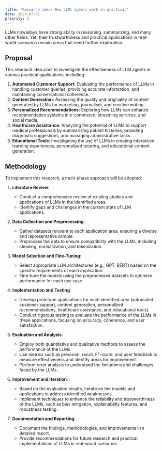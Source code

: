 ```yaml
---
title: "Research idea: How LLMs agents work in practical"
date: 2024-07-01
priority: 2
---
```

LLMs nowadays have strong ability in reasoning, summarizing, and many other fields. Yet, their trustworthiness and practical applications in real-world scenarios remain areas that need further exploration.

## Proposal
This research idea aims to investigate the effectiveness of LLM agents in various practical applications, including:

1. **Automated Customer Support**: Evaluating the performance of LLMs in handling customer queries, providing accurate information, and maintaining conversational coherence.
2. **Content Generation**: Assessing the quality and originality of content generated by LLMs for marketing, journalism, and creative writing.
3. **Personalized Recommendations**: Exploring how LLMs can enhance recommendation systems in e-commerce, streaming services, and social media.
4. **Healthcare Assistance**: Analyzing the potential of LLMs to support medical professionals by summarizing patient histories, providing diagnostic suggestions, and managing administrative tasks.
5. **Educational Tools**: Investigating the use of LLMs in creating interactive learning experiences, personalized tutoring, and educational content generation.

## Methodology
To implement this research, a multi-phase approach will be adopted:

1. **Literature Review**:
   - Conduct a comprehensive review of existing studies and applications of LLMs in the identified areas.
   - Identify gaps and challenges in the current state of LLM applications.

2. **Data Collection and Preprocessing**:
   - Gather datasets relevant to each application area, ensuring a diverse and representative sample.
   - Preprocess the data to ensure compatibility with the LLMs, including cleaning, normalization, and tokenization.

3. **Model Selection and Fine-Tuning**:
   - Select appropriate LLM architectures (e.g., GPT, BERT) based on the specific requirements of each application.
   - Fine-tune the models using the preprocessed datasets to optimize performance for each use case.

4. **Implementation and Testing**:
   - Develop prototype applications for each identified area (automated customer support, content generation, personalized recommendations, healthcare assistance, and educational tools).
   - Conduct rigorous testing to evaluate the performance of the LLMs in these applications, focusing on accuracy, coherence, and user satisfaction.

5. **Evaluation and Analysis**:
   - Employ both quantitative and qualitative methods to assess the performance of the LLMs.
   - Use metrics such as precision, recall, F1-score, and user feedback to measure effectiveness and identify areas for improvement.
   - Perform error analysis to understand the limitations and challenges faced by the LLMs.

6. **Improvement and Iteration**:
   - Based on the evaluation results, iterate on the models and applications to address identified weaknesses.
   - Implement techniques to enhance the reliability and trustworthiness of the LLMs, such as bias mitigation, explainability features, and robustness testing.

7. **Documentation and Reporting**:
   - Document the findings, methodologies, and improvements in a detailed report.
   - Provide recommendations for future research and practical implementations of LLMs in real-world scenarios.


